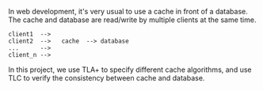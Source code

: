 
In web development, it's very usual to use a cache in front of a database. The cache and database are read/write by multiple clients at the same time.

```
client1  -->
client2  -->   cache  --> database
...      -->
client_n -->
```

In this project, we use TLA+ to specify different cache algorithms, and use TLC to verify the consistency between cache and database.
